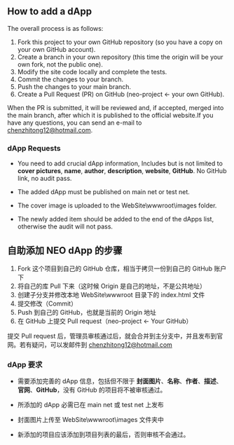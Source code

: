 ## How to add a dApp

The overall process is as follows:

1. Fork this project to your own GitHub repository (so you have a copy on your own GitHub account).
2. Create a branch in your own repository (this time the origin will be your own fork, not the public one).
3. Modify the site code locally and complete the tests.
4. Commit the changes to your branch.
5. Push the changes to your main branch.
6. Create a Pull Request (PR) on GitHub (neo-project ← your own GitHub).

When the PR is submitted, it will be reviewed and, if accepted, merged into the main branch, after which it is published to the official website.If you have any questions, you can send an e-mail to [chenzhitong12@hotmail.com](mailto:chenzhitong12@hotmail.com).

### dApp Requests

- You need to add crucial dApp information, Includes but is not limited to **cover pictures**, **name**, **author**, **description**, **website**, **GitHub**. No GitHub link, no audit pass.

- The added dApp must be published on main net or test net.
- The cover image is uploaded to the WebSite\wwwroot\images folder.
- The newly added item should be added to the end of the dApps list, otherwise the audit will not pass.


## 自助添加 NEO dApp 的步骤

1. Fork 这个项目到自己的 GitHub 仓库，相当于拷贝一份到自己的 GitHub 账户下
2. 将自己的库 Pull 下来（这时候 Origin 是自己的地址，不是公共地址）
3. 创建子分支并修改本地 WebSite\wwwroot 目录下的 index.html 文件
4. 提交修改（Commit）
5. Push 到自己的 GitHub，也就是当前的 Origin 地址
6. 在 GitHub 上提交 Pull request（neo-project ← Your GitHub）

提交 Pull request 后，管理员审核通过后，就会合并到主分支中，并且发布到官网。若有疑问，可以发邮件到 [chenzhitong12@hotmail.com](mailto:chenzhitong12@hotmail.com)

### dApp 要求

- 需要添加完善的 dApp 信息，包括但不限于 **封面图片**、**名称**、**作者**、**描述**、**官网**、**GitHub**，没有 GitHub 的项目将不被审核通过。
- 所添加的 dApp 必需已在 main net 或 test net 上发布

- 封面图片上传至 WebSite\wwwroot\images 文件夹中
- 新添加的项目应该添加到项目列表的最后，否则审核不会通过。


